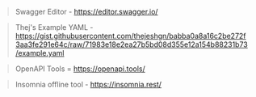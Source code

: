 > Swagger Editor - https://editor.swagger.io/

> Thej's Example YAML - https://gist.githubusercontent.com/thejeshgn/babba0a8a16c2be272f3aa3fe291e64c/raw/71983e18e2ea27b5bd08d355e12a154b88231b73/example.yaml

> OpenAPI Tools = https://openapi.tools/

> Insomnia offline tool - https://insomnia.rest/